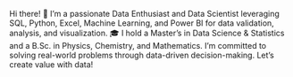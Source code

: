 Hi there! 👋
I’m a passionate Data Enthusiast and Data Scientist leveraging SQL, Python, Excel, Machine Learning, and Power BI for data validation, analysis, and visualization. 🎓 I hold a Master’s in Data Science & Statistics and a B.Sc. in Physics, Chemistry, and Mathematics. I’m committed to solving real-world problems through data-driven decision-making. Let’s create value with data!

